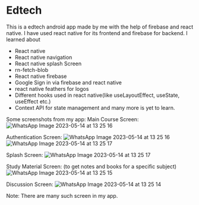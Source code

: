 # Edtech
This is a edtech android app made by me with the help of firebase and react native.
I have used react native for its frontend and firebase for backend.
I learned about
* React native
* React native navigation
* React native splash Screen
* rn-fetch-blob
* React native firebase
* Google Sign in via firebase and react native
* react native feathers for logos
* Different hooks used in react native(like useLayoutEffect, useState, useEffect etc.)
* Context API for state management
and many more is yet to learn.

Some screenshots from my app:
Main Course Screen:
![WhatsApp Image 2023-05-14 at 13 25 16](https://github.com/Alok-Raturi/Edtech/assets/110283609/78b169d8-faa1-4e71-bba8-8c1bc29cb4eb)

Authentication Screen:
![WhatsApp Image 2023-05-14 at 13 25 16](https://github.com/Alok-Raturi/Edtech/assets/110283609/b7069034-b3fa-44d1-8521-da319c2fc113)
![WhatsApp Image 2023-05-14 at 13 25 17](https://github.com/Alok-Raturi/Edtech/assets/110283609/af8ea07f-fb0e-42ee-888f-1a7d869e9ee6)

Splash Screen:
![WhatsApp Image 2023-05-14 at 13 25 17](https://github.com/Alok-Raturi/Edtech/assets/110283609/d783f98c-51c7-42ff-b1ab-5c9e2fe86531)

Study Material Screen: (to get notes and books for a specific subject)
![WhatsApp Image 2023-05-14 at 13 25 15](https://github.com/Alok-Raturi/Edtech/assets/110283609/d4baa579-f29b-41c8-b41f-8fa21678dc22)

Discussion Screen: 
![WhatsApp Image 2023-05-14 at 13 25 14](https://github.com/Alok-Raturi/Edtech/assets/110283609/28bb378f-f4fb-4723-bcb2-0f96ba425598)

Note: There are many such screen in my app.
